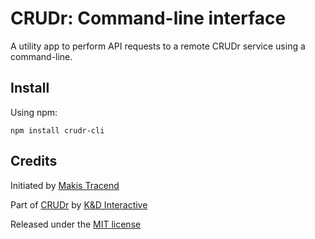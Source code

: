 # CRUDr: Command-line interface

A utility app to perform API requests to a remote CRUDr service using a command-line.

## Install

Using npm:
```
npm install crudr-cli
```

## Credits

Initiated by [Makis Tracend](http://github.com/tracend)

Part of [CRUDr](http://crudr.com/) by [K&D Interactive](http://kdi.co/)

Released under the [MIT license](http://makesites.org/licenses/MIT)
